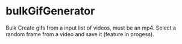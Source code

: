 # bulkGifGenerator
Bulk Create gifs from a input list of videos, must be an mp4.
Select a random frame from a video and save it (feature in progess).

